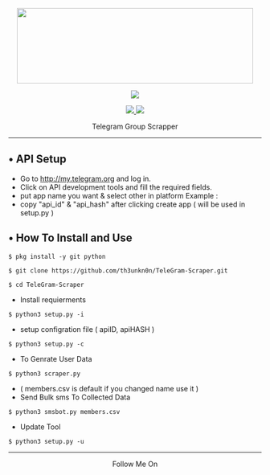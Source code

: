 <p align="center">
  <img src="https://raw.githubusercontent.com/th3unkn0n/TeleGram-Scraper/master/.image/20191203_205322.jpg" width="470" height="150">
</p>

<p align="center"><img src="https://img.shields.io/badge/Version-3.1-brightgreen"></p>
<p align="center">
  <a href="https://github.com/th3unkn0n">
    <img src="https://img.shields.io/github/followers/th3unkn0n?label=Follow&style=social">
  </a>
  <a href="https://github.com/th3unkn0n/TeleGram-Group-Scraper">
    <img src="https://img.shields.io/github/stars/th3unkn0n/TeleGram-Group-Scraper?style=social">
  </a>
</p>
<p align="center">
  Telegram Group Scrapper
</p>
<p align="center">
</p>

---

## • API Setup
* Go to http://my.telegram.org  and log in.
* Click on API development tools and fill the required fields.
* put app name you want & select other in platform Example :
* copy "api_id" & "api_hash" after clicking create app ( will be used in setup.py )

## • How To Install and Use

`$ pkg install -y git python`

`$ git clone https://github.com/th3unkn0n/TeleGram-Scraper.git`

`$ cd TeleGram-Scraper`

* Install requierments

`$ python3 setup.py -i`

* setup configration file ( apiID, apiHASH )

`$ python3 setup.py -c`

* To Genrate User Data

`$ python3 scraper.py`

* ( members.csv is default if you changed name use it )
* Send Bulk sms To Collected Data 

`$ python3 smsbot.py members.csv`

* Update Tool

`$ python3 setup.py -u`

---

<p align="center">
  Follow Me On
</p>
<p align="center">
  <a href="https://instagram.com/loathfaith/">
  </a>
  <a href="https://twitter.com/jeopardy4u">
</p>
